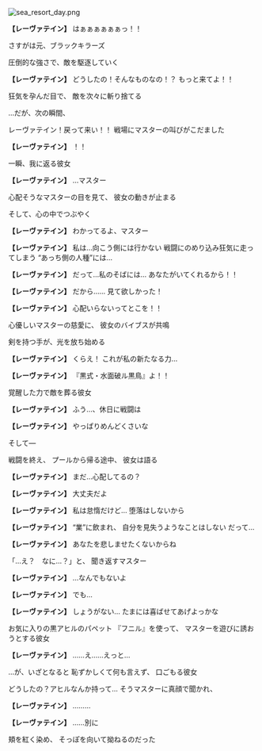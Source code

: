 
![sea_resort_day.png](../images/backgrounds/sea_resort_day.png)

**【レーヴァテイン】**
はぁぁぁぁぁぁっ！！

さすがは元、ブラックキラーズ

圧倒的な強さで、敵を駆逐していく

**【レーヴァテイン】**
どうしたの！そんなものなの！？
もっと来てよ！！

狂気を孕んだ目で、
敵を次々に斬り捨てる

…だが、次の瞬間、

レーヴァテイン！戻って来い！！
戦場にマスターの叫びがこだました

**【レーヴァテイン】**
！！

一瞬、我に返る彼女

**【レーヴァテイン】**
…マスター

心配そうなマスターの目を見て、
彼女の動きが止まる

そして、心の中でつぶやく

**【レーヴァテイン】**
わかってるよ、マスター

**【レーヴァテイン】**
私は…向こう側には行かない
戦闘にのめり込み狂気に走ってしまう
“あっち側の人種”には…　

**【レーヴァテイン】**
だって…私のそばには…
あなたがいてくれるから！！

**【レーヴァテイン】**
だから……
見て欲しかった！

**【レーヴァテイン】**
心配いらないってとこを！！

心優しいマスターの慈愛に、
彼女のバイブスが共鳴

剣を持つ手が、光を放ち始める

**【レーヴァテイン】**
くらえ！
これが私の新たなる力…

**【レーヴァテイン】**
『黒式・水面破ル黒鳥』よ！！

覚醒した力で敵を葬る彼女

**【レーヴァテイン】**
ふう…、休日に戦闘は

**【レーヴァテイン】**
やっぱりめんどくさいな

そして―

戦闘を終え、
プールから帰る途中、
彼女は語る

**【レーヴァテイン】**
まだ…心配してるの？

**【レーヴァテイン】**
大丈夫だよ

**【レーヴァテイン】**
私は怠惰だけど…
堕落はしないから

**【レーヴァテイン】**
“業”に飲まれ、
自分を見失うようなことはしない
だって…

**【レーヴァテイン】**
あなたを悲しませたくないからね

「…え？　なに…？」と、
聞き返すマスター

**【レーヴァテイン】**
…なんでもないよ

**【レーヴァテイン】**
でも…

**【レーヴァテイン】**
しょうがない…
たまには喜ばせてあげよっかな

お気に入りの黒アヒルのパペット
『フニル』を使って、
マスターを遊びに誘おうとする彼女

**【レーヴァテイン】**
……え……えっと…

…が、いざとなると
恥ずかしくて何も言えず、
口ごもる彼女

どうしたの？アヒルなんか持って…
そうマスターに真顔で聞かれ、

**【レーヴァテイン】**
………

**【レーヴァテイン】**
……別に

頬を紅く染め、
そっぽを向いて拗ねるのだった
